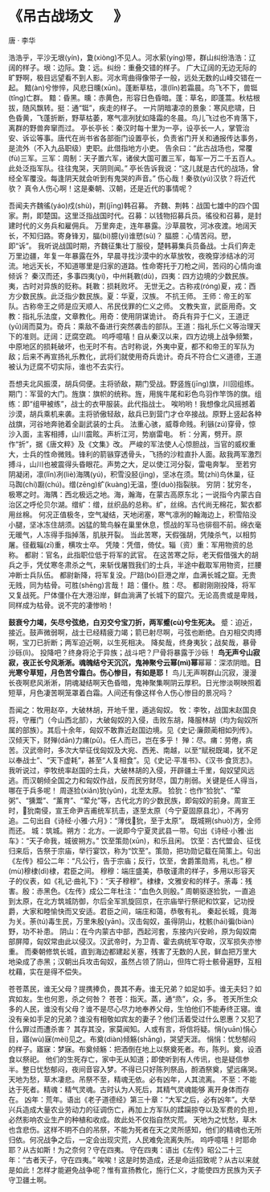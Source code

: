 # 《吊古战场文 　 》

<span class="r">唐 · 李华

<link href="../../css/style.css" rel="stylesheet" type="text/css" />

<div class="p">

浩浩乎，平沙无垠(yín)，夐(xiòng)不见人。河水萦(yíng)带，群山纠纷<span class="comment">浩浩：辽阔的样子。垠：边际。夐：远。纠纷：重叠交错的样子。</span>
<span class="translation">广大辽阔的无边无际的旷野啊，极目远望看不到人影。河水弯曲得像带子一般，远处无数的山峰交错在一起。</span>
黯(àn)兮惨悴，风悲日曛(xūn)。蓬断草枯，凛(lǐn)若霜晨。鸟飞不下，兽铤(tǐng)亡群。 <span class="comment">黯：昏黑。曛：赤黄色，形容日色昏暗。蓬：草名，即蓬蒿。秋枯根拔，随风飘转。挺：通“铤”，疾走的样子。</span>
<span class="translation">一片阴暗凄凉的景象：寒风悲啸，日色昏黄，飞蓬折断，野草枯萎，寒气凛冽犹如降霜的冬晨。鸟儿飞过也不肯落下，离群的野兽奔窜而过。</span>
亭长<span class="comment">亭长：秦汉时每十里为一亭，设亭长一人，掌管治安、诉讼等事。唐代在尚书省各部衙门设置亭长，负责省门开关和通报传达事务，是流外（不入九品职级）吏职。此借指地方小吏。
</span>
告余曰：“此古战场也，常覆(fù)三军。<span class="comment">三军：周制：天子置六军，诸侯大国可置三军，每军一万二千五百人。此处泛指军队。</span>往往鬼哭，天阴则闻。” 
<span class="translation">亭长告诉我说：“这儿就是古代的战场，曾经全军覆没。每逢阴天就会听到有鬼哭的声音。”</span>
伤心哉！秦欤(yú)汉欤？将近代欤？
<span class="translation">真令人伤心啊！这是秦朝、汉朝，还是近代的事情呢？　</span>

吾闻夫齐魏徭(yáo)戍(shù)，荆(jīng)韩召募。
<span class="comment">齐魏、荆韩：战国七雄中的四个国家。荆，即楚国。这里泛指战国时代。召募：以钱物招募兵员。徭役和召募，是封建时代的义务兵和雇佣兵。</span>
万里奔走，连年暴露。沙草晨牧，河冰夜渡。地阔天长，不知归路。寄身锋刃，腷(bì)臆(yì)谁愬(sù)？
<span class="comment">
腷臆：心情苦闷。愬，即“诉”。  </span>
<span class="translation">我听说战国时期，齐魏征集壮丁服役，楚韩募集兵员备战。士兵们奔走万里边疆，年复一年暴露在外，早晨寻找沙漠中的水草放牧，夜晚穿涉结冰的河流。地远天长，不知道哪里是归家的道路。性命寄托于刀枪之间，苦闷的心情向谁倾诉？</span>
秦汉而还，多事四夷(yí)，中州耗斁(dù)，<span class="comment">四夷：四方边境的少数民族。夷，古时对异族的贬称。耗斁：损耗败坏。</span>
无世无之。古称戎(róng)夏，<span class="comment">戎：西方少数民族。此泛指少数民族。夏：华夏，汉族。</span>
不抗王师。 <span class="comment"> 王师：帝王的军队。古称帝王之师是应天顺人、吊民伐罪的仁义之师。</span>
文教失宣，武臣用奇。<span class="comment">文教：指礼乐法度，文章教化。用奇：使用阴谋诡计。</span>
奇兵有异于仁义，王道迂(yū)阔而莫为。<span class="comment">奇兵：乘敌不备进行突然袭击的部队。王道：指礼乐仁义等治理天下的准则。迂阔：迂腐空疏。</span>
<span class="translation">呜呼噫嘻！自从秦汉以来，四方边境上战争频繁，中原地区的损耗破坏，也无时不有。古时称说，外夷中夏，都不和帝王的军队为敌；后来不再宣扬礼乐教化，武将们就使用奇兵诡计。奇兵不符合仁义道德，王道被认为迂腐不切实际，谁也不去实行。</span>

吾想夫北风振漠，胡兵伺便。主将骄敌，期门受战。野竖旌(jīng)旗，川回组练。
<span class="comment">期门：军营的大门。旌旗：旗帜的统称。旌，用旄牛尾和彩色鸟羽作竿饰的旗。组练：即“组甲被练”，战士的衣甲服装。此代指战士。</span>
<span class="translation">唉哟哟！我想像北风摇撼着沙漠，胡兵乘机来袭。主将骄傲轻敌，敌兵已到营门才仓卒接战。原野上竖起各种战旗，河谷地奔驰着全副武装的士兵。</span>
法重心骇，威尊命贱。利镞(zú)穿骨，惊沙入面，主客相搏，山川震眩。声析江河，势崩雷电。
<span class="comment">析：分离，劈开。原作“折”，据《唐文粹》及《文集》改。</span>
<span class="translation">严峻的军法使人心惊胆战，当官的威权重大，士兵的性命微贱。锋利的箭镞穿透骨头，飞扬的沙粒直扑人面。敌我两军激烈搏斗，山川也被震得头昏眼花。声势之大，足以使江河分裂，雷电奔掣。</span>
至若穷阴凝闭，凛(lǐn)冽(liè)海隅(yú)，积雪没胫(jìng)，坚冰在须。鸷(zhì)鸟休巢，征马踟(chí)蹰(chú)。缯(zēng)纩(kuàng)无温，堕(duò)指裂肤。
<span class="comment">穷阴：犹穷冬，极寒之时。海隅：西北极远之地。海，瀚海，在蒙古高原东北；一说指今内蒙古自治区之呼伦贝尔湖。缯纩：缯，丝织品的总称。纩，丝绵。古代尚无棉花，絮衣都用丝棉。</span>
<span class="translation">何况正值极冬，空气凝结，天地闭塞，寒气凛冽的翰海边上，积雪陷没小腿，坚冰冻住胡须。凶猛的鸷鸟躲在巢里休息，惯战的军马也徘徊不前。绵衣毫无暖气，人冻得手指掉落，肌肤开裂。</span>
当此苦寒，天假强胡，凭陵杀气，以相剪屠。径截辎(zī)重，横攻士卒。 
<span class="comment">凭陵：凭借，倚仗。辎（资）重：军用物资的总称。 都尉：官名，此指职位低于将军的武官。 </span>
<span class="translation">在这苦寒之际，老天假借强大的胡兵之手，凭仗寒冬肃杀之气，来斩伐屠戮我们的士兵，半途中截取军用物资，拦腰冲断士兵队伍。</span>
都尉新降，将军复没。尸踣(bó)巨港之岸，血满长城之窟。无贵无贱，同为枯骨。可胜(shēng)言哉！
<span class="comment">踣：僵仆。胜：尽。</span>
<span class="translation">都尉刚刚投降，将军又复战死。尸体僵仆在大港沿岸，鲜血淌满了长城下的窟穴。无论高贵或是卑贱，同样成为枯骨。说不完的凄惨哟！</span>

**鼓衰兮力竭，矢尽兮弦绝，白刃交兮宝刀折，两军蹙(cù)兮生死决。**
<span class="comment">蹙：迫近，接近。</span><span class="translation">鼓声微弱啊，战士已经精疲力竭；箭已射尽啊，弓弦也断绝。白刃相交肉搏啊，宝刀已折断；两军迫近啊，以生死相决。</span>
降矣哉，终身夷狄；战矣哉，暴骨沙砾(lì)。
<span class="translation">投降吧？终身将沦于异族；战斗吧？尸骨将暴露于沙砾！</span>
**鸟无声兮山寂寂，夜正长兮风淅淅。魂魄结兮天沉沉，鬼神聚兮云幂(mì)幂**<span class="comment">幂幂：深浓阴暗。</span>**日光寒兮草短，月色苦兮霜白。伤心惨目，有如是耶！**
<span class="translation">鸟儿无声啊群山沉寂，漫漫长夜啊悲风淅淅，阴魂凝结啊天色昏暗，鬼神聚集啊阴云厚积。日光惨淡啊映照着短草，月色凄苦啊笼罩着白霜。人间还有像这样令人伤心惨目的景况吗？</span>


吾闻之：牧用赵卒，大破林胡，开地千里，遁逃匈奴。
<span class="comment">牧：李牧，战国末赵国良将，守雁门（今山西北部），大破匈奴的入侵，击败东胡，降服林胡（均为匈奴所属的部族）。其后十余年，匈奴不敢靠近赵国边境。见《史记·廉颇蔺相如列传》。</span>
汉倾天下，财殚(dān)力痡(pū)。任人而已，岂在多乎！
<span class="comment">殚：尽。痡：劳倦，病苦。汉武帝时，多次大举征伐匈奴及大宛、西羌、南越，以至“赋税既竭，犹不足以奉战士”、“天下虚耗”，甚至“人复相食”。见《史记·平准书》、《汉书·食货志》。</span>
<span class="translation">我听说过，李牧统率赵国的士兵，大破林胡的入侵，开辟疆土千里，匈奴望风远逃。而汉朝倾全国之力和匈奴作战，反而民穷财尽，国力削弱。关键是任人得当，哪在于兵多呢！</span>
周逐猃(xiǎn)狁(yǔn)，北至太原。
<span class="comment">猃狁：也作“猃狁”、“荤粥”、“獯鬻”、“薰育”、“荤允”等，古代北方的少数民族，即匈奴的前身。周宣王时，狁南侵，宣王命尹吉甫统军抗击，逐至太原（今宁夏固原县北），不再穷追。二句出自《诗经·小雅·六月》：“薄伐狁，至于太原”。</span>
既城朔(shuò)方，全师而还。
<span class="comment">城：筑城。朔方：北方。一说即今宁夏灵武县一带。句出《诗经·小雅·出车》：“天子命我，城彼朔方。”</span>
饮至策勋(xūn)，和乐且闲。
<span class="comment">饮至：古代盟会、征伐归来后，告祭于宗庙，举行宴饮，称为“饮至”。策勋，把功勋记载在简策上。句出《左传》桓公二年：“凡公行，告于宗庙；反行，饮至，舍爵策勋焉，礼也。”</span>
穆(mù)穆棣(dì)棣，君臣之间。
<span class="comment">穆穆：端庄盛美，恭敬谨肃的样子，多用以形容天子的仪表，如《礼记·曲礼下》：“天子穆穆”。棣棣，文雅安和的样子。荼毒：残害。殷：赤黑色。《左传》成公二年杜注：“血色久则殷。”</span>
<span class="translation">周朝驱逐猃狁，一直追到太原，在北方筑城防御，尔后全军凯旋回京，在宗庙举行祭祀和饮宴，记功授爵，大家和睦愉快而又安适。君臣之间，端庄和蔼，恭敬有礼。</span>
秦起长城，竟海为关。荼(tú)毒生民，万里朱殷(yān)。汉击匈奴，虽得阴山，枕骸(hái)徧(biàn)野，功不补患。
<span class="comment">阴山：在今内蒙古中部，西起河套，东接内兴安岭，原为匈奴南部屏障，匈奴常由此以侵汉。汉武帝时，为卫青、霍去病统军夺取，汉军损失亦惨重。</span>
<span class="translation">而秦朝修筑长城，直到海边都建起关塞，残害了无数的人民，鲜血把万里大地染成了赤黑；汉朝出兵攻击匈奴，虽然占领了阴山，但阵亡将士骸骨遍野，互相枕藉，实在是得不偿失。</span>
 
苍苍蒸民，谁无父母？提携捧负，畏其不寿。谁无兄弟？如足如手。谁无夫妇？如宾如友。生也何恩，杀之何咎？
<span class="comment">苍苍：指天。蒸，通“烝”，众，多。</span>
<span class="translation">苍天所生众多的人民，谁没有父母？谁不是尽心尽力地奉养父母，生怕他们不能寿终正寝。谁没有亲如手足的兄弟？谁没有相敬如宾友的妻子？他们活着受过什么恩惠？又犯了什么罪过而遭杀害？</span>
其存其没，家莫闻知。人或有言，将信将疑。悁(yuān)悁心目，寤(wù)寐(mèi)见之。布奠(diàn)倾觞(shāng)，哭望天涯。
<span class="comment">悁悁：忧愁郁闷的样子。寤寐：梦寐。布奠倾觞：把酒倒在地上以祭奠死者。布，陈列。奠，设酒食以祭祀。</span>
<span class="translation">他们的生死存亡，家中无从知道；即使听到有人传讯，也是疑信参半。整日忧愁郁闷，夜间音容入梦。不得已只好陈列祭品，酹酒祭奠，望远痛哭。</span>
天地为愁，草木凄悲。吊祭不至，精魂无依。必有凶年，人其流离。
<span class="comment">不至：不能达于死者。精魂：精气灵魂。古时认为人死后，其精气灵魂能够	离开身体而存在。
凶年：荒年。语出《老子道德经》第三十章：“大军之后，必有凶年”。大举兴兵造成大量农业劳动力的征调伤亡，再加上方军队的蹂躏掠夺以及军费的负担，必然影响农业生产的种植和收成。故此处不仅指自然灾荒。</span>
<span class="translation">天地为之忧愁，草木也含悲伤。这样不明不白的吊祭，不能为死者在天之灵所感知，他们的精魂也无所归依。何况战争之后，一定会出现灾荒，人民难免流离失所。</span>
呜呼噫嘻！时耶命耶？从古如斯！为之奈何？守在四夷。
<span class="comment">守在四夷：语出《左传》昭公二十三年：“古者天子，守在四夷。”</span>
<span class="translation">唉唉！这是时势造成，还是命运招致呢？从古以来就是如此！怎样才能避免战争呢？惟有宣扬教化，施行仁义，才能使四方民族为天子守卫疆土啊。</span>
